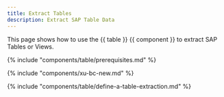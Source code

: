 ```yaml
---
title: Extract Tables
description: Extract SAP Table Data
---
```


This page shows how to use the {{ table }} {{ component }} to extract SAP Tables or Views.

{% include "components/table/prerequisites.md" %}

{% include "components/xu-bc-new.md"  %}

{% include "components/table/define-a-table-extraction.md"  %}
